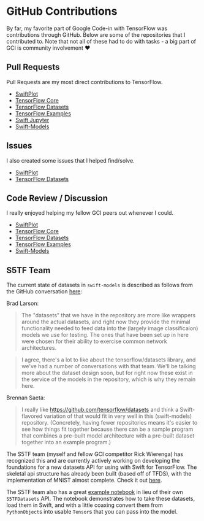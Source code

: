 # GitHub Contributions

By far, my favorite part of Google Code-in with TensorFlow was contributions through GitHub. Below are some of the repositories that I contributed to. Note that not all of these had to do with tasks - a big part of GCI is community involvement :heart:

## Pull Requests
Pull Requests are my most direct contributions to TensorFlow.
- [SwiftPlot](https://github.com/KarthikRIyer/swiftplot/pulls/WilliamHYZhang)
- [TensorFlow Core](https://github.com/tensorflow/tensorflow/pulls/WilliamHYZhang)
- [TensorFlow Datasets](https://github.com/tensorflow/datasets/pulls/WilliamHYZhang)
- [TensorFlow Examples](https://github.com/tensorflow/examples/pulls/WilliamHYZhang)
- [Swift Jupyter](https://github.com/google/swift-jupyter/pulls/WilliamHYZhang)
- [Swift-Models](https://github.com/tensorflow/swift-models/pulls/WilliamHYZhang)

## Issues
I also created some issues that I helped find/solve.
- [SwiftPlot](https://github.com/KarthikRIyer/swiftplot/issues/WilliamHYZhang)
- [TensorFlow Datasets](https://github.com/tensorflow/datasets/issues/WilliamHYZhang)

## Code Review / Discussion
I really enjoyed helping my fellow GCI peers out whenever I could.
- [SwiftPlot](https://github.com/KarthikRIyer/swiftplot/pulls?utf8=%E2%9C%93&q=commenter%3AWilliamHYZhang+-author%3AWilliamHYZhang)
- [TensorFlow Core](https://github.com/tensorflow/tensorflow/pulls?utf8=%E2%9C%93&q=commenter%3AWilliamHYZhang+-author%3AWilliamHYZhang)
 - [TensorFlow Datasets](https://github.com/tensorflow/datasets/pulls?utf8=%E2%9C%93&q=commenter%3AWilliamHYZhang+-author%3AWilliamHYZhang)
 - [TensorFlow Examples](https://github.com/tensorflow/examples/pulls?utf8=%E2%9C%93&q=commenter%3AWilliamHYZhang+-author%3AWilliamHYZhang)
 - [Swift-Models](https://github.com/tensorflow/swift-models/pulls?utf8=%E2%9C%93&q=commenter%3AWilliamHYZhang+-author%3AWilliamHYZhang)

## S5TF Team
The current state of datasets in `swift-models` is described as follows from the GitHub conversation [here](https://github.com/tensorflow/swift-models/issues/253):

Brad Larson:

> The "datasets" that we have in the repository are more like wrappers around the actual datasets, and right now they provide the minimal functionality needed to feed data into the (largely image classificaion) models we use for testing. The ones that have been set up in here were chosen for their ability to exercise common network architectures.

> I agree, there's a lot to like about the tensorflow/datasets library, and we've had a number of conversations with that team. We'll be talking more about the dataset design soon, but for right now these exist in the service of the models in the repository, which is why they remain here.

Brennan Saeta:

> I really like https://github.com/tensorflow/datasets and think a Swift-flavored variation of that would fit in very well in this (swift-models) repository. (Concretely, having fewer repositories means it's easier to see how things fit together because there can be a sample program that combines a pre-built model architecture with a pre-built dataset together into an example program.)

The S5TF team (myself and fellow GCI competitor Rick Wierenga) has recognized this and are currently actively working on developing the foundations for a new datasets API for using with Swift for TensorFlow. The skeletal api structure has already been built (based off of TFDS), with the implementation of MNIST almost complete. Check it out [here](https://github.com/s5tf-team/datasets).

The S5TF team also has a great [example notebook](https://github.com/s5tf-team/examples) in lieu of their own `S5TFDatasets` API. The notebook demonstrates how to take these datasets, load them in Swift, and with a little coaxing convert them from `PythonObject`s into usable `Tensor`s that you can pass into the model.
